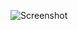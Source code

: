 ![Screenshot](https://raw.github.com/toamitkumar/motion-plot/master/examples/WaterfallChart/Screenshot.png)